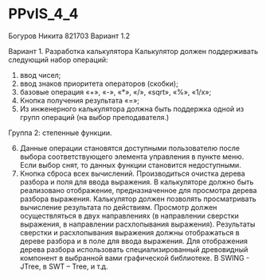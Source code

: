 # PPvIS_4_4

Богуров Никита 821703 Вариант 1.2

Вариант 1. Разработка калькулятора
Калькулятор должен поддерживать следующий набор операций:
1. ввод чисел;
2. ввод знаков приоритета операторов (скобки);
3. базовые операция «+», «-», «*», «/», «sqrt», «%», «1/x»;
4. Кнопка получения результата «=»;
5. Из инженерного калькулятора должна быть поддержка одной из групп
операций (на выбор преподавателя.)

Группа 2: степенные функции.

6. Данные операции становятся доступными пользователю после выбора
соответствующего элемента управления в пункте меню. Если выбор снят, то
данных функции становится недоступными.
7. Кнопка сброса всех вычислений. Производиться очистка дерева
разбора и поля для ввода выражения.
В калькуляторе должно быть реализовано отображение, предназначенное
для просмотра дерева разбора выражения.
Калькулятор должен позволять просматривать вычисление результата по
действиям. Просмотр должен осуществляться в двух направлениях (в направлении
сверстки выражения, в направлении расхлопывания выражения). Результаты
сверстки и расхлопывания выражения должны отображаться в дереве разбора и в
поле для ввода выражения.
Для отображения дерева разбора использовать специализированный
древовидный компонент в выбранной вами графической библиотеке. В SWING -
JTree, в SWT – Tree, и т.д.

